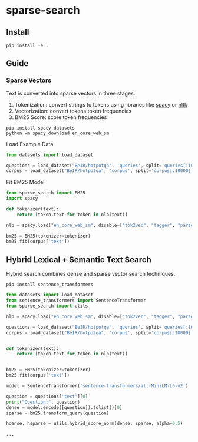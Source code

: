 # sparse-search

## Install

```shell
pip install -e .
```

## Guide

### Sparse Vectors

Text is converted into sparse vectors in three stages:

1. Tokenization: convert strings to tokens using libraries like [spacy](https://spacy.io)
   or [nltk](https://www.nltk.org)
2. Vectorization: convert tokens token frequencies 
3. BM25 Score: score token frequencies

```shell
pip install spacy datasets
python -m spacy download en_core_web_sm
```

Load Example Data
```python
from datasets import load_dataset

questions = load_dataset("BeIR/hotpotqa", 'queries', split='queries[:100]')
corpus = load_dataset("BeIR/hotpotqa", 'corpus', split='corpus[:10000]')
```
Fit BM25 Model
```python
from sparse_search import BM25
import spacy 

def tokenizer(text):
    return [token.text for token in nlp(text)]

nlp = spacy.load("en_core_web_sm", disable=["tok2vec", "tagger", "parser", "attribute_ruler", "lemmatizer", "ner"])

bm25 = BM25(tokenizer=tokenizer)
bm25.fit(corpus['text'])
```

## Hybrid Lexical + Semantic Text Search

Hybrid search combines dense and sparse vector search techniques.

```shell
pip install sentence_transformers
```

```python
from datasets import load_dataset
from sentence_transformers import SentenceTransformer
from sparse_search import utils

nlp = spacy.load("en_core_web_sm", disable=["tok2vec", "tagger", "parser", "attribute_ruler", "lemmatizer", "ner"])

questions = load_dataset("BeIR/hotpotqa", 'queries', split='queries[:100]')
corpus = load_dataset("BeIR/hotpotqa", 'corpus', split='corpus[:10000]')


def tokenizer(text):
    return [token.text for token in nlp(text)]


bm25 = BM25(tokenizer=tokenizer)
bm25.fit(corpus['text'])

model = SentenceTransformer('sentence-transformers/all-MiniLM-L6-v2')

question = questions['text'][0]
print("Question:", question)
dense = model.encode([question]).tolist()[0]
sparse = bm25.transform_query(question)

hdense, hsparse = utils.hybrid_score_norm(dense, sparse, alpha=0.5)

...
```




